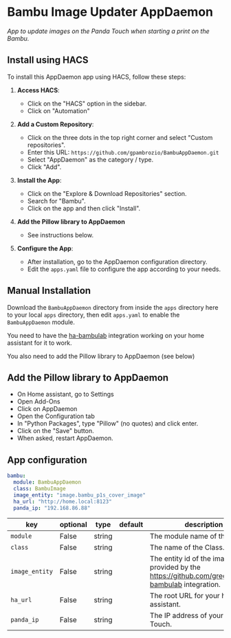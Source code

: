 # Bambu Image Updater AppDaemon

_App to update images on the Panda Touch when starting a print on the Bambu._

  ## Install using HACS

  To install this AppDaemon app using HACS, follow these steps:

  1. **Access HACS**: 
     - Click on the "HACS" option in the sidebar.
     - Click on "Automation"

  2. **Add a Custom Repository**:
     - Click on the three dots in the top right corner and select "Custom repositories".
     - Enter this URL: `https://github.com/gpambrozio/BambuAppDaemon.git`
     - Select "AppDaemon" as the category / type.
     - Click "Add".

  4. **Install the App**:
     - Click on the "Explore & Download Repositories" section.
     - Search for "Bambu".
     - Click on the app and then click "Install".

  5. **Add the Pillow library to AppDaemon**
     - See instructions below.

  6. **Configure the App**:
     - After installation, go to the AppDaemon configuration directory.
     - Edit the `apps.yaml` file to configure the app according to your needs.

## Manual Installation

Download the `BambuAppDaemon` directory from inside the `apps` directory here to your local `apps` directory, then edit `apps.yaml` to enable the `BambuAppDaemon` module.

You need to have the [ha-bambulab](https://github.com/greghesp/ha-bambulab) integration working on your home assistant for it to work.

You also need to add the Pillow library to AppDaemon (see below)

## Add the Pillow library to AppDaemon

* On Home assistant, go to Settings
* Open Add-Ons
* Click on AppDaemon
* Open the Configuration tab
* In "Python Packages", type "Pillow" (no quotes) and click enter.
* Click on the "Save" button.
* When asked, restart AppDaemon.

## App configuration

```yaml
bambu:
  module: BambuAppDaemon
  class: BambuImage
  image_entity: "image.bambu_p1s_cover_image"
  ha_url: "http://home.local:8123"
  panda_ip: "192.168.86.88"
```

key | optional | type | default | description
-- | -- | -- | -- | --
`module` | False | string | | The module name of the app.
`class` | False | string | | The name of the Class.
`image_entity` | False | string | | The entity id of the image provided by the https://github.com/greghesp/ha-bambulab integration.
`ha_url` | False | string | | The root URL for your home assistant.
`panda_ip` | False | string | | The IP address of your Panda Touch.
